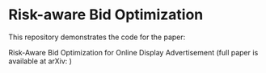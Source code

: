 # Risk-aware Bid Optimization
This repository demonstrates the code for the paper: 

Risk-Aware Bid Optimization for Online Display Advertisement (full paper is available at arXiv: )
